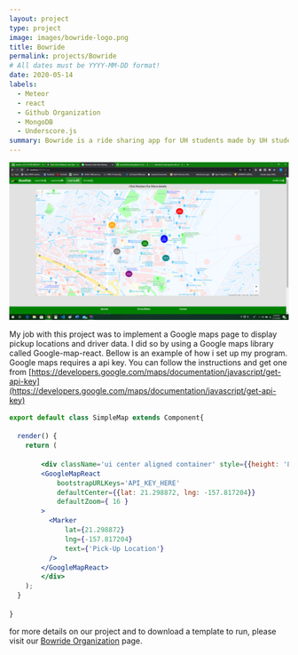 ```yaml
---
layout: project
type: project
image: images/bowride-logo.png
title: Bowride
permalink: projects/Bowride
# All dates must be YYYY-MM-DD format!
date: 2020-05-14
labels:
  - Meteor
  - react
  - Github Organization
  - MongoDB
  - Underscore.js
summary: Bowride is a ride sharing app for UH students made by UH students!
---
```



<img class="ui large center floated image" src="../images/Final-Maps.png">

My job with this project was to implement a Google maps page to display pickup locations and driver data. I did so by using a Google maps library called Google-map-react. Bellow is an example of how i set up my program. Google maps requires a api key. You can follow the instructions and get one from [https://developers.google.com/maps/documentation/javascript/get-api-key](https://developers.google.com/maps/documentation/javascript/get-api-key)

```jsx
export default class SimpleMap extends Component{

  render() {
    return (

        <div className='ui center aligned container' style={{height: '80vh', width: '80vw'}}>
        <GoogleMapReact
            bootstrapURLKeys='API_KEY_HERE'
            defaultCenter={{lat: 21.298872, lng: -157.817204}}
            defaultZoom={ 16 }
        >
          <Marker
              lat={21.298872}
              lng={-157.817204}
              text={'Pick-Up Location'}
          />
        </GoogleMapReact>
        </div>
    );
  }

}
```

for more details on our project and to download a template to run, please visit our [Bowride Organization](https://github.com/bowride) page.
 



